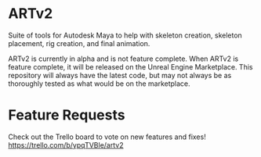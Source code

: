 # ARTv2
Suite of tools for Autodesk Maya to help with skeleton creation, skeleton placement, rig creation, and final animation.

ARTv2 is currently in alpha and is not feature complete. When ARTv2 is feature complete, it will be released on the Unreal Engine Marketplace. This repository will always have the latest code, but may not always be as thoroughly tested as what would be on the marketplace.

# Feature Requests
Check out the Trello board to vote on new features and fixes!  
https://trello.com/b/ypqTVBle/artv2

